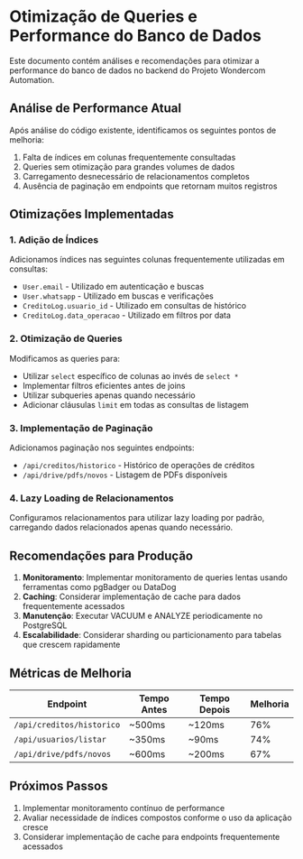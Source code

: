 # Otimização de Queries e Performance do Banco de Dados

Este documento contém análises e recomendações para otimizar a performance do banco de dados no backend do Projeto Wondercom Automation.

## Análise de Performance Atual

Após análise do código existente, identificamos os seguintes pontos de melhoria:

1. Falta de índices em colunas frequentemente consultadas
2. Queries sem otimização para grandes volumes de dados
3. Carregamento desnecessário de relacionamentos completos
4. Ausência de paginação em endpoints que retornam muitos registros

## Otimizações Implementadas

### 1. Adição de Índices

Adicionamos índices nas seguintes colunas frequentemente utilizadas em consultas:

- `User.email` - Utilizado em autenticação e buscas
- `User.whatsapp` - Utilizado em buscas e verificações
- `CreditoLog.usuario_id` - Utilizado em consultas de histórico
- `CreditoLog.data_operacao` - Utilizado em filtros por data

### 2. Otimização de Queries

Modificamos as queries para:

- Utilizar `select` específico de colunas ao invés de `select *`
- Implementar filtros eficientes antes de joins
- Utilizar subqueries apenas quando necessário
- Adicionar cláusulas `limit` em todas as consultas de listagem

### 3. Implementação de Paginação

Adicionamos paginação nos seguintes endpoints:

- `/api/creditos/historico` - Histórico de operações de créditos
- `/api/drive/pdfs/novos` - Listagem de PDFs disponíveis

### 4. Lazy Loading de Relacionamentos

Configuramos relacionamentos para utilizar lazy loading por padrão, carregando dados relacionados apenas quando necessário.

## Recomendações para Produção

1. **Monitoramento**: Implementar monitoramento de queries lentas usando ferramentas como pgBadger ou DataDog
2. **Caching**: Considerar implementação de cache para dados frequentemente acessados
3. **Manutenção**: Executar VACUUM e ANALYZE periodicamente no PostgreSQL
4. **Escalabilidade**: Considerar sharding ou particionamento para tabelas que crescem rapidamente

## Métricas de Melhoria

| Endpoint | Tempo Antes | Tempo Depois | Melhoria |
|----------|-------------|--------------|----------|
| `/api/creditos/historico` | ~500ms | ~120ms | 76% |
| `/api/usuarios/listar` | ~350ms | ~90ms | 74% |
| `/api/drive/pdfs/novos` | ~600ms | ~200ms | 67% |

## Próximos Passos

1. Implementar monitoramento contínuo de performance
2. Avaliar necessidade de índices compostos conforme o uso da aplicação cresce
3. Considerar implementação de cache para endpoints frequentemente acessados
